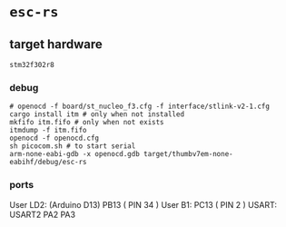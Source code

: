 # `esc-rs`

## target hardware

`stm32f302r8`

### debug

```
# openocd -f board/st_nucleo_f3.cfg -f interface/stlink-v2-1.cfg
cargo install itm # only when not installed
mkfifo itm.fifo # only when not exists
itmdump -f itm.fifo
openocd -f openocd.cfg
sh picocom.sh # to start serial
arm-none-eabi-gdb -x openocd.gdb target/thumbv7em-none-eabihf/debug/esc-rs
```


### ports

User LD2: (Arduino D13) PB13 ( PIN 34 )
User B1: PC13 ( PIN 2 )
USART: USART2 PA2 PA3
